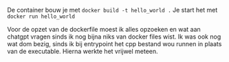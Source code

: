 De container bouw je met `docker build -t hello_world .`
Je start het met `docker run hello_world`

Voor de opzet van de dockerfile moest ik alles opzoeken en wat aan chatgpt vragen sinds ik nog bijna niks van docker files wist.
Ik was ook nog wat dom bezig, sinds ik bij entrypoint het cpp bestand wou runnen in plaats van de executable.
Hierna werkte het vrijwel meteen.
